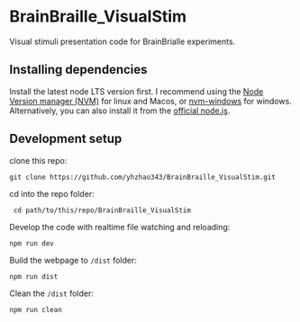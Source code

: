 # BrainBraille_VisualStim
Visual stimuli presentation code for BrainBrialle experiments.

## Installing dependencies
Install the latest node LTS version first. I recommend using the [Node Version manager (NVM)](https://github.com/nvm-sh/nvm) for linux and Macos, or [nvm-windows](https://github.com/coreybutler/nvm-windows) for windows. Alternatively, you can also install it from the [official node.js](https://nodejs.org/en/download/package-manager).

## Development setup
clone this repo:
```
git clone https://github.com/yhzhao343/BrainBraille_VisualStim.git
```
cd into the repo folder:
```
 cd path/to/this/repo/BrainBraille_VisualStim
```
Develop the code with realtime file watching and reloading:
```
npm run dev
```
Build the webpage to `/dist` folder:
```
npm run dist
```
Clean the `/dist` folder:
```
npm run clean
```